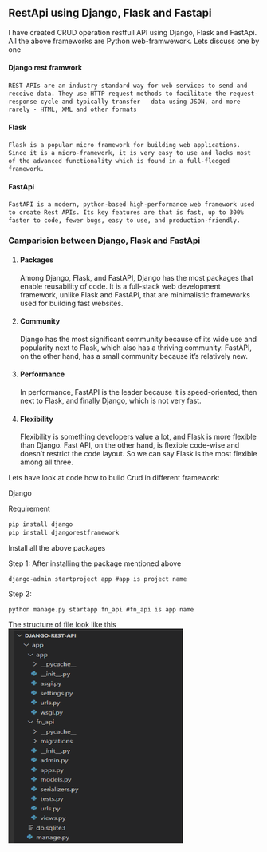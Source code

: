 ## RestApi using Django, Flask and Fastapi

I have created CRUD operation restfull API using Django, Flask and FastApi.
All the above frameworks are Python web-framwework. Lets discuss one by one


#### Django rest framwork
    REST APIs are an industry-standard way for web services to send and receive data. They use HTTP request methods to facilitate the request-response cycle and typically transfer   data using JSON, and more rarely - HTML, XML and other formats
  
#### Flask 
    Flask is a popular micro framework for building web applications. Since it is a micro-framework, it is very easy to use and lacks most of the advanced functionality which is found in a full-fledged framework.
  
#### FastApi
    FastAPI is a modern, python-based high-performance web framework used to create Rest APIs. Its key features are that is fast, up to 300% faster to code, fewer bugs, easy to use, and production-friendly.
  
### Camparision between Django, Flask and FastApi

1. <h4>Packages</h4>
    Among Django, Flask, and FastAPI, Django has the most packages that enable reusability of code. It is a full-stack web development framework, unlike Flask and FastAPI, that are minimalistic frameworks used for building fast websites.
2. <h4>Community</h4>
    Django has the most significant community because of its wide use and popularity next to Flask, which also has a thriving community. FastAPI, on the other hand, has a small community because it’s relatively new.

3. <h4>Performance</h4>
    In performance, FastAPI is the leader because it is speed-oriented, then next to Flask, and finally Django, which is not very fast.

4. <h4>Flexibility</h4>
    Flexibility is something developers value a lot, and Flask is more flexible than Django. Fast API, on the other hand, is flexible code-wise and doesn’t restrict the code layout. So we can say Flask is the most flexible among all three.

Lets have look at code how to build Crud in different framework:
 
Django

Requirement  
```python
pip install django
pip install djangorestframework
```
Install all the above packages

Step 1:
  After installing the package mentioned above 
  ```
  django-admin startproject app #app is project name
  ```
Step 2:
  ```
  python manage.py startapp fn_api #fn_api is app name
  ```


The structure of file look like this
<img align="center" src="https://github.com/rajansahu713/rest-api-using-Django-Flask-Fastapi/blob/main/images/django.png" width="350" height="430">
  
